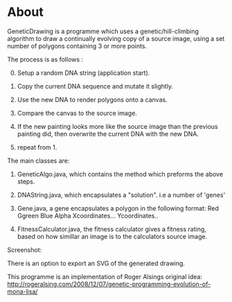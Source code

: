 About
==============

GeneticDrawing is a programme which uses a genetic/hill-climbing algorithm to draw a continually evolving copy of a source image, using a set number of polygons containing 3 or more points. 

The process is as follows :

0) Setup a random DNA string  (application start).

1) Copy the current DNA sequence and mutate it slightly.

2) Use the new DNA to render polygons onto a canvas.

3) Compare the canvas to the source image.

4) If the new painting looks more like the source image than the previous painting did, then overwrite the current DNA with the new DNA.

5) repeat from 1.

The main classes are:

1) GeneticAlgo.java, which contains the method which preforms the above steps.

2) DNAString.java, which encapsulates a "solution". i.e a number of 'genes'

3) Gene.java, a gene encapsulates a polygon in the following format: Red Ggreen Blue Alpha Xcoordinates... Ycoordinates..

4) FitnessCalculator.java, the fitness calculator gives a fitness rating, based on how simillar an image is to the calculators source image.

Screenshot:


There is an option to export an SVG of the generated drawing.

This programme is an implementation of Roger Alsings original idea: http://rogeralsing.com/2008/12/07/genetic-programming-evolution-of-mona-lisa/



